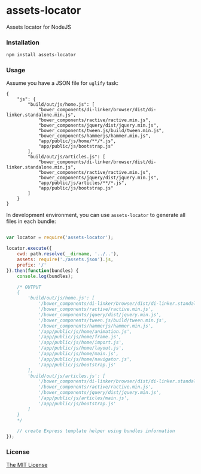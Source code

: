 assets-locator
======

Assets locator for NodeJS

### Installation
```bash
npm install assets-locator
```

### Usage
Assume you have a JSON file for `uglify` task:

```
{
	"js": {
		"build/out/js/home.js": [
			"bower_components/di-linker/browser/dist/di-linker.standalone.min.js",
			"bower_components/ractive/ractive.min.js",
			"bower_components/jquery/dist/jquery.min.js",
			"bower_components/tween.js/build/tween.min.js",
			"bower_components/hammerjs/hammer.min.js",
			"app/public/js/home/**/*.js",
			"app/public/js/bootstrap.js"
		],
		"build/out/js/articles.js": [
			"bower_components/di-linker/browser/dist/di-linker.standalone.min.js",
			"bower_components/ractive/ractive.min.js",
			"bower_components/jquery/dist/jquery.min.js",
			"app/public/js/articles/**/*.js",
			"app/public/js/bootstrap.js"
		]
	}
}
```

In development environment, you can use `assets-locator` to generate all files in each bundle:

```javascript

var locator = require('assets-locator');

locator.execute({
	cwd: path.resolve(__dirname, '../..'),
	assets: require('./assets.json').js,
	prefix: '/'
}).then(function(bundles) {
	console.log(bundles);

	/* OUTPUT
	{
		'build/out/js/home.js': [
			'/bower_components/di-linker/browser/dist/di-linker.standalone.min.js',
			'/bower_components/ractive/ractive.min.js',
			'/bower_components/jquery/dist/jquery.min.js',
			'/bower_components/tween.js/build/tween.min.js',
			'/bower_components/hammerjs/hammer.min.js',
			'/app/public/js/home/animation.js',
			'/app/public/js/home/frame.js',
			'/app/public/js/home/import.js',
			'/app/public/js/home/layout.js',
			'/app/public/js/home/main.js',
			'/app/public/js/home/navigator.js',
			'/app/public/js/bootstrap.js'
		],
		'build/out/js/articles.js': [
			'/bower_components/di-linker/browser/dist/di-linker.standalone.min.js',
			'/bower_components/ractive/ractive.min.js',
			'/bower_components/jquery/dist/jquery.min.js',
			'/app/public/js/articles/main.js',
			'/app/public/js/bootstrap.js'
		]
	}
	*/

	// create Express template helper using bundles information
});

```

### License
[The MIT License](http://opensource.org/licenses/MIT)
